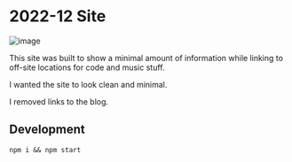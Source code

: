 # 2022-12 Site

![image](https://github.com/DJSethDuncan/sethduncan.com/assets/4060878/8094c922-1dbe-4c23-a7d8-333a177d075f)

This site was built to show a minimal amount of information while linking to off-site locations for code and music stuff.

I wanted the site to look clean and minimal.

I removed links to the blog.

## Development

`npm i && npm start`
